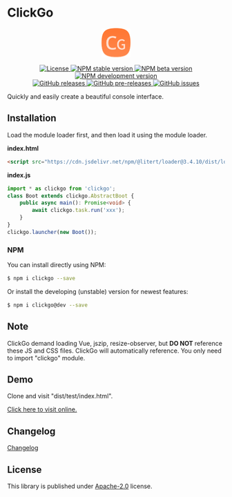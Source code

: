 # ClickGo

<p align="center"><img src="dist/icon.png" width="68" height="68" alt="ClickGo"></p>
<p align="center">
    <a href="https://github.com/maiyun/clickgo/blob/master/LICENSE">
        <img alt="License" src="https://img.shields.io/github/license/maiyun/clickgo?color=blue" />
    </a>
    <a href="https://www.npmjs.com/package/clickgo">
        <img alt="NPM stable version" src="https://img.shields.io/npm/v/clickgo?color=brightgreen&logo=npm" />
        <img alt="NPM beta version" src="https://img.shields.io/npm/v/clickgo/beta?color=yellowgreen&logo=npm" />
        <img alt="NPM development version" src="https://img.shields.io/npm/v/clickgo/dev?color=yellow&logo=npm" />
    </a><br>
    <a href="https://github.com/maiyun/clickgo/releases">
        <img alt="GitHub releases" src="https://img.shields.io/github/v/release/maiyun/clickgo?color=brightgreen&logo=github" />
        <img alt="GitHub pre-releases" src="https://img.shields.io/github/v/release/maiyun/clickgo?color=yellow&logo=github&include_prereleases" />
    </a>
    <a href="https://github.com/maiyun/clickgo/issues">
        <img alt="GitHub issues" src="https://img.shields.io/github/issues/maiyun/clickgo?color=blue&logo=github" />
    </a>
</p>

Quickly and easily create a beautiful console interface.

## Installation

Load the module loader first, and then load it using the module loader.

**index.html**

```html
<script src="https://cdn.jsdelivr.net/npm/@litert/loader@3.4.10/dist/loader.min.js?path=index&npm={'clickgo':'3.2.9'}"></script>
```

**index.js**

```typescript
import * as clickgo from 'clickgo';
class Boot extends clickgo.AbstractBoot {
    public async main(): Promise<void> {
        await clickgo.task.run('xxx');
    }
}
clickgo.launcher(new Boot());
```

### NPM

You can install directly using NPM:

```sh
$ npm i clickgo --save
```

Or install the developing (unstable) version for newest features:

```sh
$ npm i clickgo@dev --save
```

## Note

ClickGo demand loading Vue, jszip, resize-observer, but **DO NOT** reference these JS and CSS files. ClickGo will automatically reference. You only need to import "clickgo" module.

## Demo

Clone and visit "dist/test/index.html".

[Click here to visit online.](https://maiyunnet.github.io/ClickGo/dist/test/)

## Changelog

[Changelog](doc/CHANGELOG.md)

## License

This library is published under [Apache-2.0](./LICENSE) license.